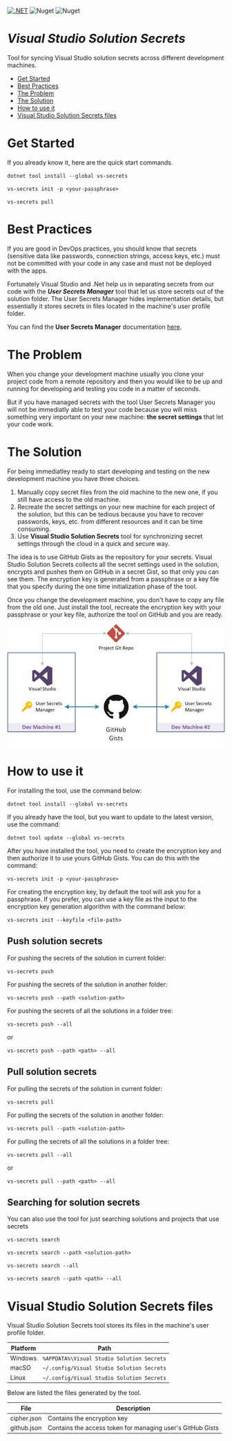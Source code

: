 [![.NET](https://github.com/ernstc/VisualStudioSolutionSecrets/actions/workflows/dotnet.yml/badge.svg)](https://github.com/ernstc/VisualStudioSolutionSecrets/actions/workflows/dotnet.yml) ![Nuget](https://img.shields.io/nuget/dt/vs-secrets) ![Nuget](https://img.shields.io/nuget/v/vs-secrets)

# ***Visual Studio Solution Secrets***

Tool for syncing Visual Studio solution secrets across different development machines.

* [Get Started](#get-started)
* [Best Practices](#best-practices)
* [The Problem](#the-problem)
* [The Solution](#the-solution)
* [How to use it](#how-to-use-it)
* [Visual Studio Solution Secrets files](#visual-studio-solution-secrets-files)

# Get Started

If you already know it, here are the quick start commands.

```
dotnet tool install --global vs-secrets
```
```
vs-secrets init -p <your-passphrase>
```
```
vs-secrets pull
```

# Best Practices

If you are good in DevOps practices, you should know that secrets (sensitive data like passwords, connection strings, access keys, etc.) must not be committed with your code in any case and must not be deployed with the apps.

Fortunately Visual Studio and .Net help us in separating secrets from our code with the ***User Secrets Manager*** tool that let us store secrets out of the solution folder. The User Secrets Manager hides implementation details, but essentially it stores secrets in files located in the machine's user profile folder.

You can find the **User Secrets Manager** documentation [here](https://docs.microsoft.com/en-us/aspnet/core/security/app-secrets?view=aspnetcore-6.0&tabs=windows#secret-manager).

# The Problem

When you change your development machine usually you clone your project code from a remote repository and then you would like to be up and running for developing and testing you code in a matter of seconds.

But if you have managed secrets with the tool User Secrets Manager you will not be immediatly able to test your code because you will miss something very important on your new machine: **the secret settings** that let your code work.

# The Solution

For being immediatley ready to start developing and testing on the new development machine you have three choices.

1) Manually copy secret files from the old machine to the new one, if you still have access to the old machine.
2) Recreate the secret settings on your new machine for each project of the solution, but this can be tedious because you have to recover passwords, keys, etc. from different resources and it can be time consuming.
3) Use **Visual Studio Solution Secrets** tool for synchronizing secret settings through the cloud in a quick and secure way.

The idea is to use GitHub Gists as the repository for your secrets. Visual Studio Solution Secrets collects all the secret settings used in the solution, encrypts and pushes them on GitHub in a secret Gist, so that only you can see them. The encryption key is generated from a passphrase or a key file that you specify during the one time initialization phase of the tool.

Once you change the development machine, you don't have to copy any file from the old one. Just install the tool, recreate the encryption key with your passphrase or your key file, authorize the tool on GitHub and you are ready.

![Concept](https://raw.githubusercontent.com/ernstc/VisualStudioSolutionSecrets/main/Concept.png)

# How to use it

For installing the tool, use the command below:

```
dotnet tool install --global vs-secrets
```

If you already have the tool, but you want to update to the latest version, use the command:

```
dotnet tool update --global vs-secrets
```

After you have installed the tool, you need to create the encryption key and then authorize it to use yours GitHub Gists. 
You can do this with the command:
```
vs-secrets init -p <your-passphrase>
```
For creating the encryption key, by default the tool will ask you for a passphrase. If you prefer, you can use a key file as the input to the encryption key generation algorithm with the command below:
```
vs-secrets init --keyfile <file-path>
```

## Push solution secrets

For pushing the secrets of the solution in current folder:
```
vs-secrets push
```
For pushing the secrets of the solution in another folder:
```
vs-secrets push --path <solution-path>
```
For pushing the secrets of all the solutions in a folder tree:
```
vs-secrets push --all
```
or
```
vs-secrets push --path <path> --all
```

## Pull solution secrets

For pulling the secrets of the solution in current folder:
```
vs-secrets pull
```
For pulling the secrets of the solution in another folder:
```
vs-secrets pull --path <solution-path>
```
For pulling the secrets of all the solutions in a folder tree:
```
vs-secrets pull --all
```
or
```
vs-secrets pull --path <path> --all
```

## Searching for solution secrets

You can also use the tool for just searching solutions and projects that use secrets
```
vs-secrets search
```
```
vs-secrets search --path <solution-path>
```
```
vs-secrets search --all
```
```
vs-secrets search --path <path> --all
```

# Visual Studio Solution Secrets files

Visual Studio Solution Secrets tool stores its files in the machine's user profile folder.

| Platform | Path |
|----------|------|
| Windows | `%APPDATA%\Visual Studio Solution Secrets` |
| macSO | `~/.config/Visual Studio Solution Secrets` |
| Linux | `~/.config/Visual Studio Solution Secrets` |

Below are listed the files generated by the tool.

| File | Description |
|------|-------------|
| cipher.json | Contains the encryption key |
| github.json | Contains the access token for managing user's GitHub Gists |

